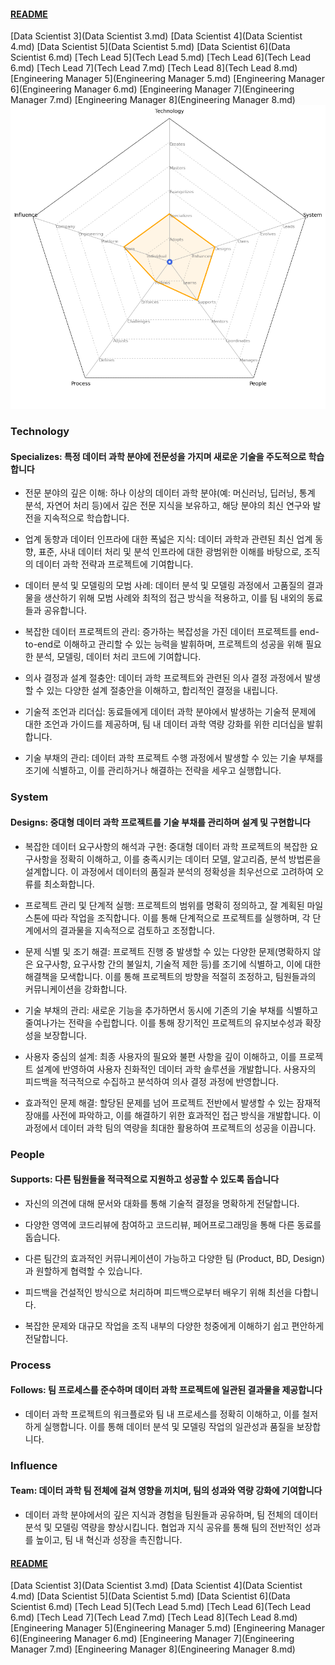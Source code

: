 
#### [README](README.md)
[Data Scientist 3](Data Scientist 3.md)
[Data Scientist 4](Data Scientist 4.md)
[Data Scientist 5](Data Scientist 5.md)
[Data Scientist 6](Data Scientist 6.md)
[Tech Lead 5](Tech Lead 5.md)
[Tech Lead 6](Tech Lead 6.md)
[Tech Lead 7](Tech Lead 7.md)
[Tech Lead 8](Tech Lead 8.md)
[Engineering Manager 5](Engineering Manager 5.md)
[Engineering Manager 6](Engineering Manager 6.md)
[Engineering Manager 7](Engineering Manager 7.md)
[Engineering Manager 8](Engineering Manager 8.md)
<picture>
  <img alt="Template Chart" src="charts/Data Scientist 4.png">
</picture>

        
### Technology
            
#### Specializes: 특정 데이터 과학 분야에 전문성을 가지며 새로운 기술을 주도적으로 학습합니다

* 전문 분야의 깊은 이해: 하나 이상의 데이터 과학 분야(예: 머신러닝, 딥러닝, 통계 분석, 자연어 처리 등)에서 깊은 전문 지식을 보유하고, 해당 분야의 최신 연구와 발전을 지속적으로 학습합니다.

* 업계 동향과 데이터 인프라에 대한 폭넓은 지식: 데이터 과학과 관련된 최신 업계 동향, 표준, 사내 데이터 처리 및 분석 인프라에 대한 광범위한 이해를 바탕으로, 조직의 데이터 과학 전략과 프로젝트에 기여합니다.

* 데이터 분석 및 모델링의 모범 사례: 데이터 분석 및 모델링 과정에서 고품질의 결과물을 생산하기 위해 모범 사례와 최적의 접근 방식을 적용하고, 이를 팀 내외의 동료들과 공유합니다.

* 복잡한 데이터 프로젝트의 관리: 증가하는 복잡성을 가진 데이터 프로젝트를 end-to-end로 이해하고 관리할 수 있는 능력을 발휘하며, 프로젝트의 성공을 위해 필요한 분석, 모델링, 데이터 처리 코드에 기여합니다.

* 의사 결정과 설계 절충안: 데이터 과학 프로젝트와 관련된 의사 결정 과정에서 발생할 수 있는 다양한 설계 절충안을 이해하고, 합리적인 결정을 내립니다.

* 기술적 조언과 리더십: 동료들에게 데이터 과학 분야에서 발생하는 기술적 문제에 대한 조언과 가이드를 제공하며, 팀 내 데이터 과학 역량 강화를 위한 리더십을 발휘합니다.

* 기술 부채의 관리: 데이터 과학 프로젝트 수행 과정에서 발생할 수 있는 기술 부채를 조기에 식별하고, 이를 관리하거나 해결하는 전략을 세우고 실행합니다.
        
### System
            
#### Designs: 중대형 데이터 과학 프로젝트를 기술 부채를 관리하며 설계 및 구현합니다

* 복잡한 데이터 요구사항의 해석과 구현: 중대형 데이터 과학 프로젝트의 복잡한 요구사항을 정확히 이해하고, 이를 충족시키는 데이터 모델, 알고리즘, 분석 방법론을 설계합니다. 이 과정에서 데이터의 품질과 분석의 정확성을 최우선으로 고려하여 오류를 최소화합니다.

* 프로젝트 관리 및 단계적 실행: 프로젝트의 범위를 명확히 정의하고, 잘 계획된 마일스톤에 따라 작업을 조직합니다. 이를 통해 단계적으로 프로젝트를 실행하며, 각 단계에서의 결과물을 지속적으로 검토하고 조정합니다.

* 문제 식별 및 조기 해결: 프로젝트 진행 중 발생할 수 있는 다양한 문제(명확하지 않은 요구사항, 요구사항 간의 불일치, 기술적 제한 등)를 조기에 식별하고, 이에 대한 해결책을 모색합니다. 이를 통해 프로젝트의 방향을 적절히 조정하고, 팀원들과의 커뮤니케이션을 강화합니다.

* 기술 부채의 관리: 새로운 기능을 추가하면서 동시에 기존의 기술 부채를 식별하고 줄여나가는 전략을 수립합니다. 이를 통해 장기적인 프로젝트의 유지보수성과 확장성을 보장합니다.

* 사용자 중심의 설계: 최종 사용자의 필요와 불편 사항을 깊이 이해하고, 이를 프로젝트 설계에 반영하여 사용자 친화적인 데이터 과학 솔루션을 개발합니다. 사용자의 피드백을 적극적으로 수집하고 분석하여 의사 결정 과정에 반영합니다.

* 효과적인 문제 해결: 할당된 문제를 넘어 프로젝트 전반에서 발생할 수 있는 잠재적 장애를 사전에 파악하고, 이를 해결하기 위한 효과적인 접근 방식을 개발합니다. 이 과정에서 데이터 과학 팀의 역량을 최대한 활용하여 프로젝트의 성공을 이끕니다.

### People
            
#### Supports: 다른 팀원들을 적극적으로 지원하고 성공할 수 있도록 돕습니다

* 자신의 의견에 대해 문서와 대화를 통해 기술적 결정을 명확하게 전달합니다.

* 다양한 영역에 코드리뷰에 참여하고 코드리뷰, 페어프로그래밍을 통해 다른 동료를 돕습니다.

* 다른 팀간의 효과적인 커뮤니케이션이 가능하고 다양한 팀 (Product, BD, Design)과 원할하게 협력할 수 있습니다.

* 피드백을 건설적인 방식으로 처리하며 피드백으로부터 배우기 위해 최선을 다합니다.

* 복잡한 문제와 대규모 작업을 조직 내부의 다양한 청중에게 이해하기 쉽고 편안하게 전달합니다.
### Process
            
#### Follows: 팀 프로세스를 준수하며 데이터 과학 프로젝트에 일관된 결과물을 제공합니다

* 데이터 과학 프로젝트의 워크플로와 팀 내 프로세스를 정확히 이해하고, 이를 철저하게 실행합니다. 이를 통해 데이터 분석 및 모델링 작업의 일관성과 품질을 보장합니다.


### Influence
            
#### Team: 데이터 과학 팀 전체에 걸쳐 영향을 끼치며, 팀의 성과와 역량 강화에 기여합니다

* 데이터 과학 분야에서의 깊은 지식과 경험을 팀원들과 공유하며, 팀 전체의 데이터 분석 및 모델링 역량을 향상시킵니다. 협업과 지식 공유를 통해 팀의 전반적인 성과를 높이고, 팀 내 혁신과 성장을 촉진합니다.
#### [README](README.md)
[Data Scientist 3](Data Scientist 3.md)
[Data Scientist 4](Data Scientist 4.md)
[Data Scientist 5](Data Scientist 5.md)
[Data Scientist 6](Data Scientist 6.md)
[Tech Lead 5](Tech Lead 5.md)
[Tech Lead 6](Tech Lead 6.md)
[Tech Lead 7](Tech Lead 7.md)
[Tech Lead 8](Tech Lead 8.md)
[Engineering Manager 5](Engineering Manager 5.md)
[Engineering Manager 6](Engineering Manager 6.md)
[Engineering Manager 7](Engineering Manager 7.md)
[Engineering Manager 8](Engineering Manager 8.md)